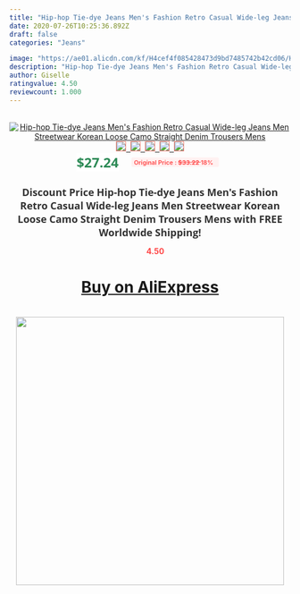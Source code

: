 ```yaml
---
title: "Hip-hop Tie-dye Jeans Men's Fashion Retro Casual Wide-leg Jeans Men Streetwear Korean Loose Camo Straight Denim Trousers Mens"
date: 2020-07-26T10:25:36.892Z
draft: false
categories: "Jeans"

image: "https://ae01.alicdn.com/kf/H4cef4f085428473d9bd7485742b42cd06/Hip-hop-Tie-dye-Jeans-Men-s-Fashion-Retro-Casual-Wide-leg-Jeans-Men-Streetwear-Korean.jpg"
description: "Hip-hop Tie-dye Jeans Men's Fashion Retro Casual Wide-leg Jeans Men Streetwear Korean Loose Camo Straight Denim Trousers Mens"
author: Giselle
ratingvalue: 4.50
reviewcount: 1.000
---
```

<br>
<div style="text-align: center;">
<a href="https://s.click.aliexpress.com/e/_AS1S2v" target="_blank" rel="nofollow noopener noreferrer"><img alt="Hip-hop Tie-dye Jeans Men's Fashion Retro Casual Wide-leg Jeans Men Streetwear Korean Loose Camo Straight Denim Trousers Mens" class="magnifier-image" src="https://ae01.alicdn.com/kf/H4cef4f085428473d9bd7485742b42cd06/Hip-hop-Tie-dye-Jeans-Men-s-Fashion-Retro-Casual-Wide-leg-Jeans-Men-Streetwear-Korean.jpg_640x640.jpg">
<br>
<img style="border:1px solid salmon" src="https://ae01.alicdn.com/kf/H4cef4f085428473d9bd7485742b42cd06/Hip-hop-Tie-dye-Jeans-Men-s-Fashion-Retro-Casual-Wide-leg-Jeans-Men-Streetwear-Korean.jpg_120x120.jpg">&nbsp;&nbsp;<img style="border:1px solid salmon" src="https://ae01.alicdn.com/kf/H07505bde9b3b499cb078d4f760de9033X/Hip-hop-Tie-dye-Jeans-Men-s-Fashion-Retro-Casual-Wide-leg-Jeans-Men-Streetwear-Korean.jpg_120x120.jpg">&nbsp;&nbsp;<img style="border:1px solid salmon" src="https://ae01.alicdn.com/kf/H771994907780406cacba3a7f839fc09eP/Hip-hop-Tie-dye-Jeans-Men-s-Fashion-Retro-Casual-Wide-leg-Jeans-Men-Streetwear-Korean.jpg_120x120.jpg">&nbsp;&nbsp;<img style="border:1px solid salmon" src="https://ae01.alicdn.com/kf/H52c67881a9484feba88cce623a5df53ek/Hip-hop-Tie-dye-Jeans-Men-s-Fashion-Retro-Casual-Wide-leg-Jeans-Men-Streetwear-Korean.jpg_120x120.jpg">&nbsp;&nbsp;<img style="border:1px solid salmon" src="https://ae01.alicdn.com/kf/Hacdf457b8bd74603857186ca0548c057L/Hip-hop-Tie-dye-Jeans-Men-s-Fashion-Retro-Casual-Wide-leg-Jeans-Men-Streetwear-Korean.jpg_120x120.jpg"></a></div><br0>
<div style="text-align: center;"><span style="background-color: white; border: 0px; box-sizing: border-box; color: seagreen; display: inline-block; font-family: &quot;open sans&quot; , &quot;arial&quot; , &quot;helvetica&quot; , sans-serif , &quot;heiti&quot;; font-size: 24px; font-stretch: inherit; font-weight: 700; line-height: inherit; margin: 0px 10px 0px 0px; padding: 0px; vertical-align: middle;">$27.24 </span>
<span style="background: rgb(255 , 241 , 241); border-radius: 3px; border: 0px; box-sizing: border-box; color: #ff4747; display: inline-block; font-family: inherit; font-size: 12px; font-stretch: inherit; font-style: inherit; font-variant: inherit; font-weight: 600; line-height: inherit; margin: 0px; padding: 2px 5px; transform: scale(0.9); vertical-align: middle;">Original Price : <b style="text-decoration: line-through;">$33.22 </b> 18%&nbsp;&nbsp;</span></div>
<h1 style="color: #333333; display: inline-block; font-family: &quot;open sans&quot; , &quot;arial&quot; , &quot;helvetica&quot; , sans-serif , &quot;heiti&quot;; font-size: 18px; font-stretch: inherit; font-weight: 700; text-align: center;">Discount Price Hip-hop Tie-dye Jeans Men's Fashion Retro Casual Wide-leg Jeans Men Streetwear Korean Loose Camo Straight Denim Trousers Mens with FREE Worldwide Shipping!</h1>
<div style="color: #ff4747; text-align: center;">
<img src="https://4.bp.blogspot.com/-M0ZcTcb-5uY/XleCXlxnR4I/AAAAAAAAAEc/OrjgMkXV1oMQFaCRZj5HQwOCBcu3w1FegCPcBGAYYCw/s1600/star.png" style="height: 15px;">&nbsp;<b>4.50</b></div>
<div class="button_cont" align="center"><a class="buynow_a" href="https://s.click.aliexpress.com/e/_AS1S2v" target="_blank" rel="nofollow noopener noreferrer"><H1>Buy on AliExpress</H1></a></div><br>
<div class="separator" style="clear: both; text-align: center;">
<img src="https://lh3.googleusercontent.com/-pTy5HemUv9M/XlePHvY0dAI/AAAAAAAAAE4/0nX5iRUoIWY8eMW9Dpxeirr157OZliDIgCLcBGAsYHQ/s1600/badge.gif" width="480">
</div>

